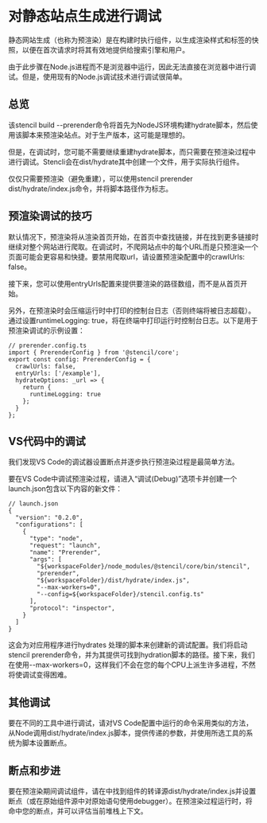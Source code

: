 # 对静态站点生成进行调试

静态网站生成（也称为预渲染）是在构建时执行组件，以生成渲染样式和标签的快照，以便在首次请求时将其有效地提供给搜索引擎和用户。

由于此步骤在Node.js进程而不是浏览器中运行，因此无法直接在浏览器中进行调试。但是，使用现有的Node.js调试技术进行调试很简单。

## 总览

该stencil build --prerender命令将首先为NodeJS环境构建hydrate脚本，然后使用该脚本来预渲染站点。对于生产版本，这可能是理想的。

但是，在调试时，您可能不需要继续重建hydrate脚本，而只需要在预渲染过程中进行调试。Stencli会在dist/hydrate其中创建一个文件，用于实际执行组件。

仅仅只需要预渲染（避免重建），可以使用stencil prerender dist/hydrate/index.js命令，并将脚本路径作为标志。

## 预渲染调试的技巧

默认情况下，预渲染将从渲染首页开始，在首页中查找链接，并在找到更多链接时继续对整个网站进行爬取。在调试时，不爬网站点中的每个URL而是只预渲染一个页面可能会更容易和快捷。要禁用爬取url，请设置预渲染配置中的crawlUrls: false。

接下来，您可以使用entryUrls配置来提供要渲染的路径数组，而不是从首页开始。

另外，在预渲染时会压缩运行时中打印的控制台日志（否则终端将被日志超载）。通过设置runtimeLogging: true，将在终端中打印运行时控制台日志。以下是用于预渲染调试的示例设置：

```
// prerender.config.ts
import { PrerenderConfig } from '@stencil/core';
export const config: PrerenderConfig = {
  crawlUrls: false,
  entryUrls: ['/example'],
  hydrateOptions: _url => {
    return {
      runtimeLogging: true
    };
  }
};
```

## VS代码中的调试

我们发现VS Code的调试器设置断点并逐步执行预渲染过程是最简单方法。

要在VS Code中调试预渲染过程，请进入“调试(Debug)”选项卡并创建一个launch.json包含以下内容的新文件：

```
// launch.json
{
  "version": "0.2.0",
  "configurations": [
    {
      "type": "node",
      "request": "launch",
      "name": "Prerender",
      "args": [
        "${workspaceFolder}/node_modules/@stencil/core/bin/stencil",
        "prerender",
        "${workspaceFolder}/dist/hydrate/index.js",
        "--max-workers=0",
        "--config=${workspaceFolder}/stencil.config.ts"
      ],
      "protocol": "inspector",
    }
  ]
}
```

这会为对应用程序进行hydrates 处理的脚本来创建新的调试配置。我们将启动stencil prerender命令，并为其提供可找到hydration脚本的路径。接下来，我们在使用--max-workers=0，这样我们不会在您的每个CPU上派生许多进程，不然将使调试变得困难。

## 其他调试

要在不同的工具中进行调试，请对VS Code配置中运行的命令采用类似的方法，从Node调用dist/hydrate/index.js脚本，提供传递的参数，并使用所选工具的系统为脚本设置断点。

## 断点和步进

要在预渲染期间调试组件，请在中找到组件的转译源dist/hydrate/index.js并设置断点（或在原始组件源中对原始语句使用debugger）。在预渲染过程运行时，将命中您的断点，并可以评估当前堆栈上下文。
